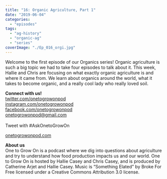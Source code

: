 ```yaml
---
title: "16: Organic Agriculture, Part 1"
date: "2019-06-04"
categories: 
  - "episodes"
tags: 
  - "ag-history"
  - "organic-ag"
  - "series"
coverImage: "./Ep_016_orgi.jpg"
---
```


Welcome to the first episode of our Organics series! Organic agriculture is such a big topic we had to take four episodes to talk about it. This week, Hallie and Chris are focusing on what exactly organic agriculture is and where it came from. We learn about organics around the world, what it takes to become organic, and a really cool lady who really loved soil.

**Connect with us!**  
[twitter.com/onetogrowonpod](http://twitter.com/onetogrowonpod)  
[instagram.com/onetogrowonpod  
](http://instagram.com/onetogrowonpod)[facebook.com/onetogrowonpod  
](http://facebook.com/onetogrowonpod)[onetogrowonpod@gmail.com  
](mailto:onetogrowonpod@gmail.com)  
Tweet with #AskOnetoGrowOn  
  
[onetogrowonpod.com](http://onetogrowonpod.com/)

**About us**  
One to Grow On is a podcast where we dig into questions about agriculture and try to understand how food production impacts us and our world. One to Grow On is hosted by Hallie Casey and Chris Casey, and is produced by Catherine Arjet and Hallie Casey. Music is “Something Elated” by Broke For Free licensed under a Creative Commons Attribution 3.0 license.
